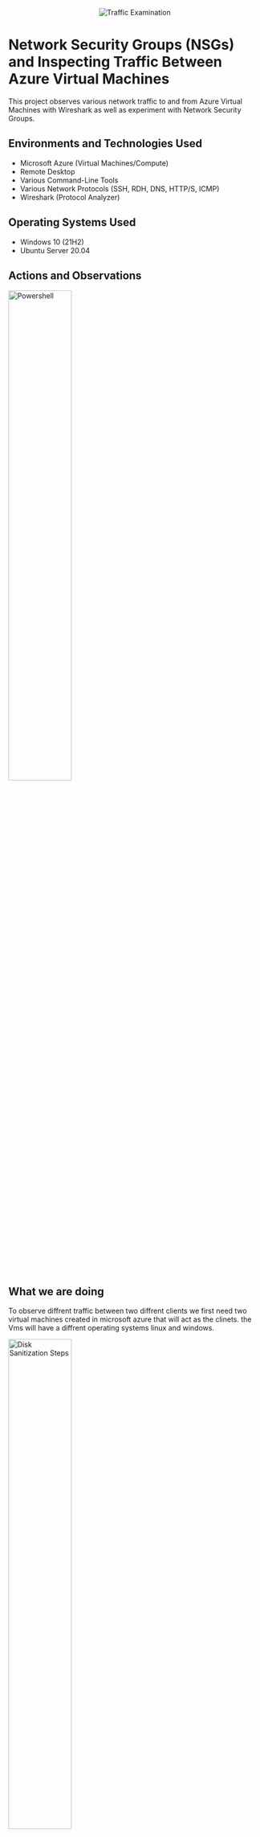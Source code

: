 <p align="center">
<img src="https://i.imgur.com/Ua7udoS.png" alt="Traffic Examination"/>
</p>

<h1>Network Security Groups (NSGs) and Inspecting Traffic Between Azure Virtual Machines</h1>This project observes various network traffic to and from Azure Virtual Machines with Wireshark as well as experiment with Network Security Groups. <br />



<h2>Environments and Technologies Used</h2>

- Microsoft Azure (Virtual Machines/Compute)
- Remote Desktop
- Various Command-Line Tools
- Various Network Protocols (SSH, RDH, DNS, HTTP/S, ICMP)
- Wireshark (Protocol Analyzer)

<h2>Operating Systems Used </h2>

- Windows 10 (21H2)
- Ubuntu Server 20.04

<h2>Actions and Observations</h2>

<p>
<img src="https://i.postimg.cc/KYDMzLmb/2022-11-02-54.png" height="50%" width="50%" alt="Powershell"/>
</p>

<p>
  <h2>What we are doing</h2>
  
To observe diffrent traffic between two diffrent clients we first need two virtual machines created in microsoft azure that will act as the clinets.
the Vms will have a diffrent operating systems linux and windows.

<img src="https://i.postimg.cc/Jn9DYQqb/2022-11-02-53.png" height="50%" width="50%" alt="Disk Sanitization Steps"/>


<h2>ICMP traffic( commands: ping,-t)</h2>

We can use the serch bar to filter to certain traffic such as icmp. Using Microsoft powershell we can use the private ip address of the other Vm and the command ping. Traffic will be sent and receieved between the two clinets. Using the same line of code and add the command -t we can have a constant steam of traffic being sent out.

<img src="https://i.postimg.cc/zXqXzMVy/2022-11-02-41.png" height="50%" width="50%" alt="Disk Sanitization Steps"/>

Certain traffic can also be blocked by going into microsoft azure and using Secruity rules we can make a rule that blocks certain traffic from being recieved. in the example we block the icmp traffic being sent by the first clinet from the second.

<img src="https://i.postimg.cc/1XCTZf8c/2022-11-02-55.png" height="80%" width="50%" alt="Disk Sanitization Steps"/>
<h2>SSH Traffic</h2>

SSH traffic can be observed by filtering for it in the serch bar. Then in client one using the command ssh(username of vm2)(and the private ping of the client). shown in the picture. then saying yes we get ssh trffic and using ctrl c we can stop and exit the traffic

<img src="https://i.postimg.cc/0yJFYPNW/2022-11-02-56.png" height="80%" width="50%" alt="Disk Sanitization Steps"/>


<h2>DHCPTraffic</h2>

DHCP helps give our client to be assigned an ip address upon start up or when a an ip address is needed. we say ipconfig /renew we can recieve a new ip address and we can observe the dhcp traffic being created when the ip address is being reissued.

<h2>DNS traffic</h2>

DNS traffic happens in the backend of the client all the time so we can see that some of the traffic is being shown in the photo. We can use the command nsalookup to observe the DNS traffic of our client to an online website such as www.disney.com Example in the photo

<img src="https://i.postimg.cc/pX31X4BD/2022-11-02-51.png" height="80%" width="50%" alt="Disk Sanitization Steps"/>

<img src="https://i.postimg.cc/YSzXR9B3/2022-11-02-52.png" height="80%" width="50%" alt="Disk Sanitization Steps"/>


This project showed diffrent kinds of traffic and how we were able to observe them by using our tools :)

<br />
